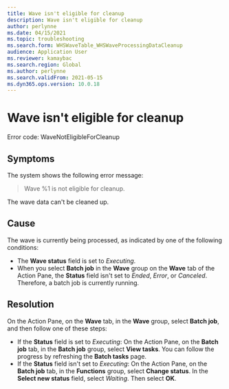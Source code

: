 ```yaml
---
title: Wave isn't eligible for cleanup
description: Wave isn't eligible for cleanup
author: perlynne
ms.date: 04/15/2021
ms.topic: troubleshooting
ms.search.form: WHSWaveTable_WHSWaveProcessingDataCleanup
audience: Application User
ms.reviewer: kamaybac
ms.search.region: Global
ms.author: perlynne
ms.search.validFrom: 2021-05-15
ms.dyn365.ops.version: 10.0.18
---
```


# Wave isn't eligible for cleanup

Error code: WaveNotEligibleForCleanup

## Symptoms

The system shows the following error message:

> Wave %1 is not eligible for cleanup.

The wave data can't be cleaned up.  

## Cause

The wave is currently being processed, as indicated by one of the following conditions:

- The **Wave status** field is set to *Executing*.
- When you select **Batch job** in the **Wave** group on the **Wave** tab of the Action Pane, the **Status** field isn't set to *Ended*, *Error*, or *Canceled*. Therefore, a batch job is currently running.

## Resolution

On the Action Pane, on the **Wave** tab, in the **Wave** group, select **Batch job**, and then follow one of these steps:

- If the **Status** field is set to *Executing*: On the Action Pane, on the **Batch job** tab, in the **Batch job** group, select **View tasks**. You can follow the progress by refreshing the **Batch tasks** page.
- If the **Status** field isn't set to *Executing*: On the Action Pane, on the **Batch job** tab, in the **Functions** group, select **Change status**. In the **Select new status** field, select *Waiting*. Then select **OK**.
